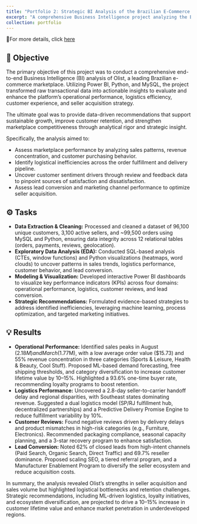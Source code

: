 ```yaml
---
title: "Portfolio 2: Strategic BI Analysis of the Brazilian E-Commerce Platform (Olist) "
excerpt: "A comprehensive Business Intelligence project analyzing the Brazilian e-commerce platform Olist using Power BI, Python, and MySQL to uncover data-driven insights on sales performance, customer behavior, logistics efficiency, and lead conversion. <br/><img src='/images/Power BI (Olist).png'>"
collection: portfolio
---
```


📎For more details, click [here](https://github.com/Danny-NG-9999/Professional-Projects/tree/main/E-Commerce)


## 🎯 Objective
The primary objective of this project was to conduct a comprehensive end-to-end Business Intelligence (BI) analysis of Olist, a leading Brazilian e-commerce marketplace. Utilizing Power BI, Python, and MySQL, the project transformed raw transactional data into actionable insights to evaluate and enhance the platform’s operational performance, logistics efficiency, customer experience, and seller acquisition strategy.

The ultimate goal was to provide data-driven recommendations that support sustainable growth, improve customer retention, and strengthen marketplace competitiveness through analytical rigor and strategic insight.

Specifically, the analysis aimed to:
- Assess marketplace performance by analyzing sales patterns, revenue concentration, and customer purchasing behavior.
- Identify logistical inefficiencies across the order fulfillment and delivery pipeline.
- Uncover customer sentiment drivers through review and feedback data to pinpoint sources of satisfaction and dissatisfaction.
- Assess lead conversion and marketing channel performance to optimize seller acquisition.

## ⚙️ Tasks
- **Data Extraction & Cleaning:** Processed and cleaned a dataset of 96,100 unique customers, 3,100 active sellers, and ~99,500 orders using MySQL and Python, ensuring data integrity across 12 relational tables (orders, payments, reviews, geolocation).
- **Exploratory Data Analysis (EDA):** Conducted SQL-based analysis (CTEs, window functions) and Python visualizations (heatmaps, word clouds) to uncover patterns in sales trends, logistics performance, customer behavior, and lead conversion.
- **Modeling & Visualization:** Developed interactive Power BI dashboards to visualize key performance indicators (KPIs) across four domains: operational performance, logistics, customer reviews, and lead conversion.
- **Strategic Recommendations:** Formulated evidence-based strategies to address identified inefficiencies, leveraging machine learning, process optimization, and targeted marketing initiatives.

## 💡 Results
- **Operational Performance:** Identified sales peaks in August ($2.18M) and March ($1.77M), with a low average order value ($15.73) and 55% revenue concentration in three categories (Sports & Leisure, Health & Beauty, Cool Stuff). Proposed ML-based demand forecasting, free shipping thresholds, and category diversification to increase customer lifetime value by 10–15%. Highlighted a 93.6% one-time buyer rate, recommending loyalty programs to boost retention.
- **Logistics Performance:** Uncovered a 2.8-day seller-to-carrier handoff delay and regional disparities, with Southeast states dominating revenue. Suggested a dual logistics model (SP/RJ fulfillment hub, decentralized partnerships) and a Predictive Delivery Promise Engine to reduce fulfillment variability by 10%.
- **Customer Reviews:** Found negative reviews driven by delivery delays and product mismatches in high-risk categories (e.g., Furniture, Electronics). Recommended packaging compliance, seasonal capacity planning, and a 3-star recovery program to enhance satisfaction.
- **Lead Conversion:** Noted 62% of closed leads from high-intent channels (Paid Search, Organic Search, Direct Traffic) and 69.7% reseller dominance. Proposed scaling SEO, a tiered referral program, and a Manufacturer Enablement Program to diversify the seller ecosystem and reduce acquisition costs.

In summary, the analysis revealed Olist’s strengths in seller acquisition and sales volume but highlighted logistical bottlenecks and retention challenges. Strategic recommendations, including ML-driven logistics, loyalty initiatives, and ecosystem diversification, are projected to drive a 10–15% increase in customer lifetime value and enhance market penetration in underdeveloped regions.